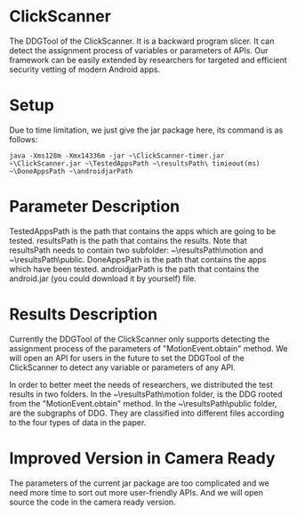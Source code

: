 # ClickScanner 
The DDGTool of the ClickScanner. It is a backward program slicer. It can detect the assignment process of variables or parameters of APIs. Our framework can be easily extended by researchers for targeted and efficient security vetting of modern Android apps.

# Setup
Due to time limitation, we just give the jar package here, its command is as follows:
```
java -Xms128m -Xmx14336m -jar ~\ClickScanner-timer.jar ~\ClickScanner.jar ~\TestedAppsPath ~\resultsPath\ timieout(ms) ~\DoneAppsPath ~\androidjarPath
```
# Parameter Description
TestedAppsPath is the path that contains the apps which are going to be tested. resultsPath is the path that contains the results. Note that resultsPath needs to contain two subfolder: ~\resultsPath\motion and ~\resultsPath\public. DoneAppsPath is the path that contains the apps which have been tested. androidjarPath is the path that contains the android.jar (you could download it by yourself) file.

# Results Description
Currently the DDGTool of the ClickScanner only supports detecting the assignment process of the parameters of "MotionEvent.obtain" method. We will open an API for users in the future to set the DDGTool of the ClickScanner to detect any variable or parameters of any API.

In order to better meet the needs of researchers, we distributed the test results in two folders. In the ~\resultsPath\motion folder, is the DDG rooted from the "MotionEvent.obtain" method. In the ~\resultsPath\public folder, are the subgraphs of DDG. They are classified into different files according to the four types of data in the paper.

# Improved Version in Camera Ready
The parameters of the current jar package are too complicated and we need more time to sort out more user-friendly APIs. And we will open source the code in the camera ready version.

